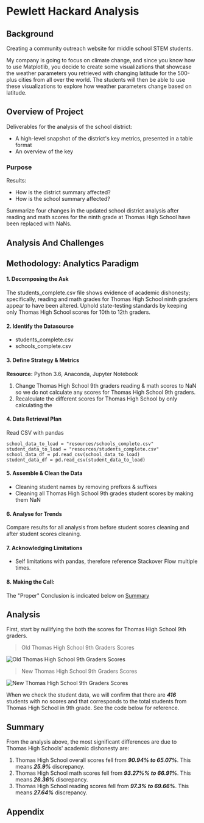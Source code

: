 # Pewlett Hackard Analysis

## Background

Creating a community outreach website for middle school STEM students.

My company is going to focus on climate change, and since you know how to use Matplotlib, you decide to create some visualizations that showcase the weather parameters you retrieved with changing latitude for the 500-plus cities from all over the world. The students will then be able to use these visualizations to explore how weather parameters change based on latitude.

## Overview of Project
Deliverables for the analysis of the school district:
* A high-level snapshot of the district's key metrics, presented in a table format
* An overview of the key

### Purpose

Results:
* How is the district summary affected?
* How is the school summary affected?

Summarize four changes in the updated school district analysis after reading and math scores for the ninth grade at Thomas High School have been replaced with NaNs.

## Analysis And Challenges

## Methodology: Analytics Paradigm

#### 1. Decomposing the Ask
The students_complete.csv file shows evidence of academic dishonesty; specifically, reading and math grades for Thomas High School ninth graders appear to have been altered. Uphold state-testing standards by keeping only Thomas High School scores for 10th to 12th graders.

#### 2. Identify the Datasource
* students_complete.csv
* schools_complete.csv

#### 3. Define Strategy & Metrics
**Resource:** Python 3.6, Anaconda, Jupyter Notebook

1. Change Thomas High School 9th graders reading & math scores to NaN so we do not calculate any scores for Thomas High School 9th graders.
1. Recalculate the different scores for Thomas High School by only calculating the

#### 4. Data Retrieval Plan
Read CSV with pandas
```
school_data_to_load = "resources/schools_complete.csv"
student_data_to_load = "resources/students_complete.csv"
school_data_df = pd.read_csv(school_data_to_load)
student_data_df = pd.read_csv(student_data_to_load)
```

#### 5. Assemble & Clean the Data
* Cleaning student names by removing prefixes & suffixes
* Cleaning all Thomas High School 9th grades student scores by making them NaN

#### 6. Analyse for Trends
Compare results for all analysis from before student scores cleaning and after student scores cleaning.

#### 7. Acknowledging Limitations
* Self limitations with pandas, therefore reference Stackover Flow multiple times.

#### 8. Making the Call:
The "Proper" Conclusion is indicated below on [Summary](#summary)

## Analysis

First, start by nullifying the both the scores for Thomas High School 9th graders.

>Old Thomas High School 9th Graders Scores

![Old Thomas High School 9th Graders Scores](resources/Old_student_data.png)

>New Thomas High School 9th Graders Scores

![New Thomas High School 9th Graders Scores](resources/Clean_student_data.png)

When we check the student data, we will confirm that there are _**416**_ students with no scores and that corresponds to the total students from Thomas High School in 9th grade. See the code below for reference.


## Summary
From the analysis above, the most significant differences are due to Thomas High Schools' academic dishonesty are:

1. Thomas High School overall scores fell from _**90.94% to 65.07%**_. This means _**25.9%**_ discrepancy.
1. Thomas High School math scores fell from _**93.27%% to 66.91%**_. This means _**26.36%**_ discrepancy.
1. Thomas High School reading scores fell from _**97.3% to 69.66%**_. This means _**27.64%**_ discrepancy.


## Appendix
